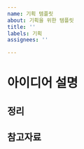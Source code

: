 ```yaml
---
name: 기획 템플릿
about: 기획을 위한 템플릿
title: ''
labels: 기획
assignees: ''

---
```


# 아이디어 설명

## 정리

## 참고자료
